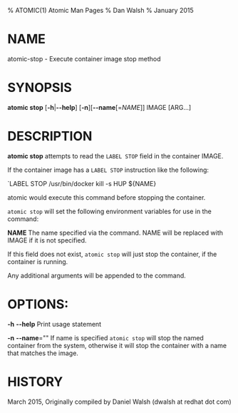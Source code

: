 % ATOMIC(1) Atomic Man Pages
% Dan Walsh
% January 2015
# NAME
atomic-stop - Execute container image stop method

# SYNOPSIS
**atomic stop**
[**-h**|**--help**]
[**-n**][**--name**[=*NAME*]]
IMAGE [ARG...]

# DESCRIPTION
**atomic stop** attempts to read the `LABEL STOP` field in the container
IMAGE.

If the container image has a `LABEL STOP` instruction like the following:

`LABEL STOP /usr/bin/docker kill -s HUP ${NAME}

atomic would execute this command before stopping the container.

`atomic stop` will set the following environment variables for use in the command:

**NAME**
  The name specified via the command. NAME will be replaced with IMAGE if it is not specified.

If this field does not exist, `atomic stop` will just stop the container, if
the container is running.

Any additional arguments will be appended to the command.

# OPTIONS:
**-h** **--help**
  Print usage statement

**-n** **--name**=""
   If name is specified `atomic stop` will stop the named container from the
   system, otherwise it will stop the container with a name that matches the
   image.

# HISTORY
March 2015, Originally compiled by Daniel Walsh (dwalsh at redhat dot com)
